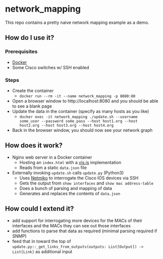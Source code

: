 # network_mapping

This repo contains a pretty naive network mapping example as a demo.

## How do I use it?

### Prerequisites

- [Docker](https://docs.docker.com/engine/install/)
- Some Cisco switches w/ SSH enabled

### Steps

- Create the container
    - `docker run --rm -it --name network_mapping -p 8080:80`
- Open a browser window to  http://localhost:8080 and you should be able to see a blank page
- Update the data in the container (specify as many hosts as you like)
    - `docker exec -it network_mapping ./update.sh --username some_user --password some_pass --host host1.org --host host2.org --host host3.org --host host4.org`
- Back in the browser window, you should now see your network graph 

## How does it work?

- Nginx web server in a Docker container
    - Hosting an `index.html` with a [vis.js](https://visjs.org/) implementation
    - Reads from a static `data.json` file
- Externally invoking `update.sh` calls `update.py` (Python3)
    - Uses [Netmiko](https://pynet.twb-tech.com/blog/automation/netmiko.html) to interrogate the Cisco IOS devices via SSH
    - Gets the output from `show interfaces` and `show mac address-table` 
    - Does a bunch of parsing and mapping of data
    - Generates and replaces the contents of `data.json`

## How could I extend it?

- add support for interrogating more devices for the MACs of their interfaces and the MACs they can see out those interfaces
- add functions to parse that data as required (minimal parsing required if SNMP)
- feed that in toward the top of `update.py::_get_links_from_outputs(outputs: List[Output]) -> List[Link]` as additional input
